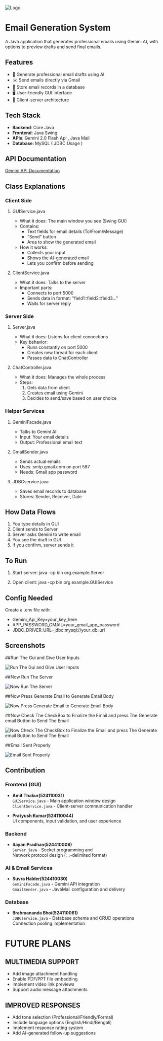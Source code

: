 
![Logo](https://logos-download.com/wp-content/uploads/2016/10/Java_logo_icon.png)
# Email Generation System

A Java application that generates professional emails using Gemini AI, with options to preview drafts and send final emails.


## Features
- 📧 Generate professional email drafts using AI
- ✉️ Send emails directly via Gmail
- 💾 Store email records in a database
- 🖥️ User-friendly GUI interface
- 🔄 Client-server architecture


## Tech Stack

- **Backend**: Core Java
- **Frontend**: Java Swing
- **APIs**: Gemini 2.0 Flash Api , Java Mail
- **Database**: MySQL ( JDBC Usage )




## API Documentation

[Gemini API Documentation](https://ai.google.dev/gemini-api/docs)






## Class Explanations

### Client Side
1. GUIService.java
   - What it does: The main window you see (Swing GUI)
   - Contains:
     * Text fields for email details (To/From/Message)
     * "Send" button
     * Area to show the generated email
   - How it works:
     * Collects your input
     * Shows the AI-generated email
     * Lets you confirm before sending

2. ClientService.java
   - What it does: Talks to the server
   - Important parts:
     * Connects to port 5000
     * Sends data in format: "field1::field2::field3..."
     * Waits for server reply

### Server Side
1. Server.java
   - What it does: Listens for client connections
   - Key behavior:
     * Runs constantly on port 5000
     * Creates new thread for each client
     * Passes data to ChatController

2. ChatController.java
   - What it does: Manages the whole process
   - Steps:
     1. Gets data from client
     2. Creates email using Gemini
     3. Decides to send/save based on user choice

### Helper Services
1. GeminiFacade.java
   - Talks to Gemini AI
   - Input: Your email details
   - Output: Professional email text

2. GmailSender.java
   - Sends actual emails
   - Uses: smtp.gmail.com on port 587
   - Needs: Gmail app password

3. JDBCservice.java
   - Saves email records to database
   - Stores: Sender, Receiver, Date

## How Data Flows
1. You type details in GUI
2. Client sends to Server
3. Server asks Gemini to write email
4. You see the draft in GUI
5. If you confirm, server sends it

## To Run
1. Start server:
   java -cp bin org.example.Server

2. Open client:
   java -cp bin org.example.GUIService

## Config Needed
Create a .env file with:
- Gemini_Api_Key=your_key_here
- APP_PASSWORD_GMAIL=your_gmail_app_password
- JDBC_DRIVER_URL=jdbc:mysql://your_db_url

## Screenshots
##Run The Gui and Give User Inputs

![Run The Gui and Give User Inputs](https://github.com/SuvraHalder/AI-EMAIL-GENERATOR-JAVA-PROJECT-/blob/921f32ee5de3d9a4debd503b6b6185607e452449/Screenshot%202025-04-02%20131013.png)

##Now Run The Server

![Now Run The Server](https://github.com/SuvraHalder/AI-EMAIL-GENERATOR-JAVA-PROJECT-/blob/921f32ee5de3d9a4debd503b6b6185607e452449/Screenshot%202025-04-02%20131135.png)

##Now Press Generate Email to Generate Email Body

![Now Press Generate Email to Generate Email Body](https://github.com/SuvraHalder/AI-EMAIL-GENERATOR-JAVA-PROJECT-/blob/921f32ee5de3d9a4debd503b6b6185607e452449/Screenshot%202025-04-02%20131351.png)

##Now Check The CheckBox to Finalize the Email and press The Generate email Button to Send The Email

![Now Check The CheckBox to Finalize the Email and press The Generate email Button to Send The Email](https://github.com/SuvraHalder/AI-EMAIL-GENERATOR-JAVA-PROJECT-/blob/921f32ee5de3d9a4debd503b6b6185607e452449/Screenshot%202025-04-02%20131359.png)

##Email Sent Properly

![Email Sent Properly](https://github.com/SuvraHalder/AI-EMAIL-GENERATOR-JAVA-PROJECT-/blob/921f32ee5de3d9a4debd503b6b6185607e452449/Screenshot%202025-04-02%20131438.png)
## Contribution

### Frontend (GUI)
- **Amit Thakur(524110031)**  
  `GUIService.java` - Main application window design  
  `ClientService.java` - Client-server communication handler

- **Pratyush Kumar(524110044)**  
  UI components, input validation, and user experience

### Backend
- **Sayan Pradhan(524410009)**  
  `Server.java` - Socket programming and   
  Network protocol design (`::`-delimited format)

### AI & Email Services
- **Suvra Halder(524410030)**  
  `GeminiFacade.java` - Gemini API integration  
  `GmailSender.java` - JavaMail configuration and delivery

### Database
- **Brahmananda Bhoi(524110061)**  
  `JDBCservice.java` - Database schema and CRUD operations  
  Connection pooling implementation


# FUTURE PLANS

## MULTIMEDIA SUPPORT
- Add image attachment handling
- Enable PDF/PPT file embedding
- Implement video link previews
- Support audio message attachments

## IMPROVED RESPONSES
- Add tone selection (Professional/Friendly/Formal)
- Include language options (English/Hindi/Bengali)
- Implement response rating system
- Add AI-generated follow-up suggestions
